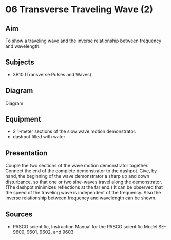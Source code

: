 # 06 Transverse Traveling Wave (2)   
  
## Aim   
 To show a traveling wave and the inverse relationship between frequency and wavelength.    
  
## Subjects   
* 3B10 (Transverse Pulses and Waves)   

## Diagram
 Diagram   
  
## Equipment   
 *  2 1-meter sections of the slow wave motion demonstrator. 
 *  dashpot filled with water
      
  
## Presentation   
 Couple the two sections of the wave motion demonstrator together. Connect the end of the complete demonstrator to the dashpot. Give, by hand, the beginning of the wave demonstrator a sharp up and down disturbance, so that one or two sine-waves travel along the demonstrator. (The dashpot minimizes reflections at the far end.) It can be observed that the speed of the traveling wave is independent of the frequency. Also the inverse relationship between frequency and wavelength can be shown.    
  
## Sources
 *  PASCO scientific, Instruction Manual for the PASCO scientific Model SE-9600, 9601, 9602, and 9603
  